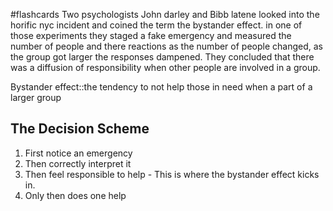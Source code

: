 #flashcards
Two psychologists John darley and Bibb latene looked into the horific nyc incident and coined the term the bystander effect. in one of those experiments they staged a fake emergency and measured the number of people and there reactions as the number of people changed, as the group got larger the responses dampened. They concluded that there was a diffusion of responsibility when other people are involved in a group. 

Bystander effect::the tendency to not help those in need when a part of a larger group
<!--SR:!2023-11-07,3,250-->

## The Decision Scheme
1. First notice an emergency
2. Then correctly interpret it
3. Then feel responsible to help - This is where the bystander effect kicks in.
4. Only then does one help

